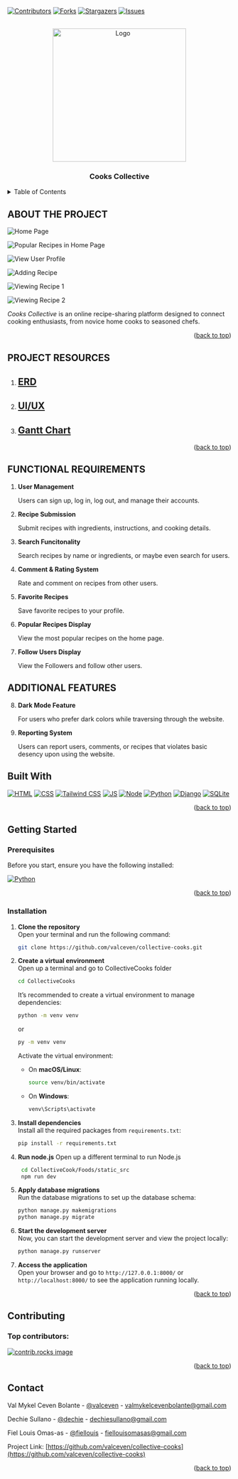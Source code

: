 <!-- Improved compatibility of back to top link: See: https://github.com/othneildrew/Best-README-Template/pull/73 -->
<a id="readme-top"></a>
<!--
*** Thanks for checking out the Best-README-Template. If you have a suggestion
*** that would make this better, please fork the repo and create a pull request
*** or simply open an issue with the tag "enhancement".
*** Don't forget to give the project a star!
*** Thanks again! Now go create something AMAZING! :D
-->



<!-- PROJECT SHIELDS -->
<!--
*** I'm using markdown "reference style" links for readability.
*** Reference links are enclosed in brackets [ ] instead of parentheses ( ).
*** See the bottom of this document for the declaration of the reference variables
*** for contributors-url, forks-url, etc. This is an optional, concise syntax you may use.
*** https://www.markdownguide.org/basic-syntax/#reference-style-links
-->
[![Contributors][contributors-shield]][contributors-url]
[![Forks][forks-shield]][forks-url]
[![Stargazers][stars-shield]][stars-url]
[![Issues][issues-shield]][issues-url]



<!-- PROJECT LOGO -->
<br />
<div align="center">
  <a href="https://github.com/othneildrew/Best-README-Template">
    <img src="CollectiveCooks/static/images/image-logo.png" alt="Logo" width="300" height="300">
  </a>

  <h3 align="center">Cooks Collective</h3>

  
</div>



<!-- TABLE OF CONTENTS -->
<details>
  <summary>Table of Contents</summary>
  <ol>
    <li><a href="#about-the-project">About The Project</a></li>
    <li><a href="#project-resources">Project Resources</a>
          <ul>
            <li>
              <a href="#erd">ERD</a>
            </li>
            <li>
              <a href="#ui-ux">UI / UX</a>
            </li>
            <li>
              <a href="#gantt-chart">Gantt Chart</a>
            </li>
          </ul>
    </li>
    <li><a href="#functional-requirements">Functional Requirements</a></li>
    <li><a href="#additional-features">Additional Features</a></li>
    <li><a href="#built-with">Built With</a></li>
    <li>
      <a href="#getting-started">Getting Started</a>
      <ul>
        <li><a href="#prerequisites">Prerequisites</a></li>
        <li><a href="#installation">Installation</a></li>
      </ul>
    </li>
    <li><a href="#contributing">Contributors</a></li>
    <li><a href="#contact">Contact</a></li>
  </ol>
</details>



<!-- ABOUT THE PROJECT -->
## ABOUT THE PROJECT

![Home Page][product-screenshot-0]

![Popular Recipes in Home Page][product-screenshot-1]

![View User Profile][product-screenshot-2]

![Adding Recipe][product-screenshot-3]

![Viewing Recipe 1][product-screenshot-4]

![Viewing Recipe 2][product-screenshot-5]

*Cooks Collective* is an online recipe-sharing platform designed to connect cooking enthusiasts, from novice home cooks to seasoned chefs.


<p align="right">(<a href="#readme-top">back to top</a>)</p>

## PROJECT RESOURCES
1. ## [ERD](erd.md)
2. ## [UI/UX](ui_ux.md)
3. ## [Gantt Chart](gantt_chart.md)

<p align="right">(<a href="#readme-top">back to top</a>)</p>

## FUNCTIONAL REQUIREMENTS
1. **User Management**  

    Users can sign up, log in, log out, and manage their accounts.

2. **Recipe Submission**  

    Submit recipes with ingredients, instructions, and cooking details.

3. **Search Funcitonality**  

    Search recipes by name or ingredients, or maybe even search for users.

4. **Comment & Rating System**  

    Rate and comment on recipes from other users.

5. **Favorite Recipes**  

    Save favorite recipes to your profile.

6. **Popular Recipes Display**  

    View the most popular recipes on the home page.

6. **Follow Users Display**  

    View the Followers and follow other users.


## ADDITIONAL FEATURES

8. **Dark Mode Feature**  

    For users who prefer dark colors while traversing through the website.

9. **Reporting System**  

    Users can report users, comments, or recipes that violates basic desency upon using the website.


## Built With


[![HTML][HTML]][HTML-url]
[![CSS][CSS]][CSS-url]
[![Tailwind CSS][Tailwind CSS]][Tailwind-url]
[![JS][JS]][JS-url]
[![Node][Node]][Node-url]
[![Python][Python]][Python-url]
[![Django][Django]][Django-url]
[![SQLite][SQLite]][SQLite-url]


<p align="right">(<a href="#readme-top">back to top</a>)</p>

<!-- GETTING STARTED -->
##  **Getting Started**  

###  **Prerequisites**  

Before you start, ensure you have the following installed:

 [![Python][Python]][Python-url]

<p align="right">(<a href="#readme-top">back to top</a>)</p>

### **Installation**  

1. **Clone the repository**  
   Open your terminal and run the following command:
   ```bash
   git clone https://github.com/valceven/collective-cooks.git
   ```

2. **Create a virtual environment**  
   Open up a terminal and go to CollectiveCooks folder
   ```bash
   cd CollectiveCooks
   ```
   It’s recommended to create a virtual environment to manage dependencies:
   ```bash
   python -m venv venv
   ```
   or

   ```bash
   py -m venv venv
   ```

   Activate the virtual environment:
   - On **macOS/Linux**:
     ```bash
     source venv/bin/activate
     ```
   - On **Windows**:
     ```bash
     venv\Scripts\activate
     ```

3. **Install dependencies**  
   Install all the required packages from `requirements.txt`:
   ```bash
   pip install -r requirements.txt
   ```

4. **Run node.js**
    Open up a different terminal to run Node.js
    ```bash
     cd CollectiveCook/Foods/static_src
     npm run dev
    ```

5. **Apply database migrations**  
   Run the database migrations to set up the database schema:
   ```bash
   python manage.py makemigrations
   python manage.py migrate
   ```

6. **Start the development server**  
   Now, you can start the development server and view the project locally:
   ```bash
   python manage.py runserver
   ```

7. **Access the application**  
   Open your browser and go to `http://127.0.0.1:8000/` or `http://localhost:8000/` to see the application running locally.

<p align="right">(<a href="#readme-top">back to top</a>)</p>



<!-- CONTRIBUTING -->
## Contributing

### Top contributors:
<a href="https://github.com/valceven/collective-cooks/graphs/contributors"> 
  <img src="https://contrib.rocks/image?repo=valceven/collective-cooks" alt="contrib.rocks image" /> 
</a>

<p align="right">(<a href="#readme-top">back to top</a>)</p>


<!-- CONTACT -->
## Contact

Val Mykel Ceven Bolante - [@valceven](https://www.facebook.com/valmykelceven.bolante) - valmykelcevenbolante@gmail.com

Dechie Sullano - [@dechie](https://www.facebook.com/dechie.abella) - dechiesullano@gmail.com

Fiel Louis Omas-as - [@fiellouis](https://www.facebook.com/fiellouis.omasas) - fiellouisomasas@gmail.com

Project Link: [https://github.com/valceven/collective-cooks](https://github.com/valceven/collective-cooks)

<p align="right">(<a href="#readme-top">back to top</a>)</p>




<!-- MARKDOWN LINKS & IMAGES -->
<!-- https://www.markdownguide.org/basic-syntax/#reference-style-links -->
[contributors-shield]: https://img.shields.io/github/contributors/valceven/collective-cooks.svg?style=for-the-badge
[contributors-url]: https://github.com/valceven/collective-cooks/graphs/contributors

[forks-shield]: https://img.shields.io/github/forks/valceven/collective-cooks.svg?style=for-the-badge
[forks-url]: https://github.com/valceven/collective-cooks/network/members

[stars-shield]: https://img.shields.io/github/stars/valceven/collective-cooks.svg?style=for-the-badge
[stars-url]: https://github.com/valceven/collective-cooks/stargazers

[issues-shield]: https://img.shields.io/github/issues/valceven/collective-cooks.svg?style=for-the-badge
[issues-url]: https://github.com/valceven/collective-cooks/issues

[product-screenshot-0]: images/product-screenshot-0.png
[product-screenshot-1]: images/product-screenshot-1.png
[product-screenshot-2]: images/product-screenshot-2.png
[product-screenshot-3]: images/product-screenshot-3.png
[product-screenshot-4]: images/product-screenshot-4.png
[product-screenshot-5]: images/product-screenshot-5.png

[Django]: https://img.shields.io/badge/django-092E20?style=for-the-badge&logo=django&logoColor=white
[Django-url]: https://www.djangoproject.com/

[SQLite]: https://img.shields.io/badge/sqlite-003B57?style=for-the-badge&logo=sqlite&logoColor=white
[SQLite-url]: https://www.sqlite.org/

[HTML]: https://img.shields.io/badge/html-E34F26?style=for-the-badge&logo=html5&logoColor=white
[HTML-url]: https://developer.mozilla.org/en-US/docs/Web/HTML

[CSS]: https://img.shields.io/badge/css-1572B6?style=for-the-badge&logo=css3&logoColor=white
[CSS-url]: https://developer.mozilla.org/en-US/docs/Web/CSS

[JS]: https://img.shields.io/badge/javascript-F7DF1E?style=for-the-badge&logo=javascript&logoColor=black
[JS-url]: https://developer.mozilla.org/en-US/docs/Web/JavaScript

[Node]: https://img.shields.io/badge/Node.js-8CC84B?style=for-the-badge&logo=node.js&logoColor=white
[Node-url]: https://nodejs.org/en/

[Tailwind CSS]: https://img.shields.io/badge/Tailwind%20CSS-38B2AC?style=for-the-badge&logo=tailwind-css&logoColor=white
[Tailwind-url]: https://tailwindcss.com/

[Python]: https://img.shields.io/badge/python-3776AB?style=for-the-badge&logo=python&logoColor=white
[Python-url]: https://www.python.org/

